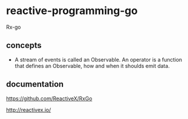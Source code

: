 # reactive-programming-go

Rx-go

## concepts

- A stream of events is called an Observable. An operator is a function that defines an Observable, 
how and when it shoulds emit data.

## documentation

https://github.com/ReactiveX/RxGo

http://reactivex.io/